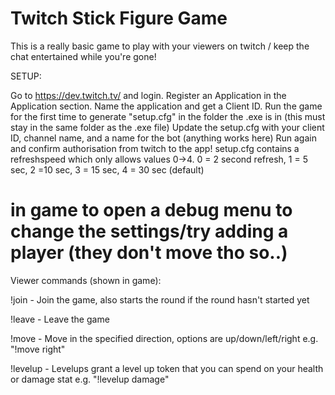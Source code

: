 # Twitch Stick Figure Game
This is a really basic game to play with your viewers on twitch / keep the chat entertained while you're gone!

SETUP: 

Go to https://dev.twitch.tv/ and login. 
Register an Application in the Application section.
Name the application and get a Client ID.
Run the game for the first time to generate "setup.cfg" in the folder the .exe is in (this must stay in the same folder as the .exe file)
Update the setup.cfg with your client ID, channel name, and a name for the bot (anything works here)
Run again and confirm authorisation from twitch to the app!
setup.cfg contains a refreshspeed which only allows values 0->4. 0 = 2 second refresh, 1 = 5 sec, 2 =10 sec, 3 = 15 sec, 4 = 30 sec (default)



# in game to open a debug menu to change the settings/try adding a player (they don't move tho so..)

Viewer commands (shown in game):

!join - Join the game, also starts the round if the round hasn't started yet

!leave - Leave the game

!move <direction> - Move in the specified direction, options are up/down/left/right e.g. "!move right"

!levelup <stat> - Levelups grant a level up token that you can spend on your health or damage stat e.g. "!levelup damage"
